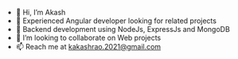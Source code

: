 - 👋 Hi, I’m Akash
- 👀 Experienced Angular developer looking for related projects
- 🌱 Backend development using NodeJs, ExpressJs and MongoDB
- 💞️ I’m looking to collaborate on Web projects
- 📫 Reach me at kakashrao.2021@gmail.com

<!---
kakashrao/kakashrao is a ✨ special ✨ repository because its `README.md` (this file) appears on your GitHub profile.
You can click the Preview link to take a look at your changes.
--->
